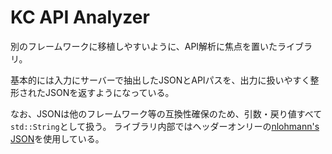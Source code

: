 # KC API Analyzer

別のフレームワークに移植しやすいように、API解析に焦点を置いたライブラリ。

基本的には入力にサーバーで抽出したJSONとAPIパスを、出力に扱いやすく整形されたJSONを返すようになっている。

なお、JSONは他のフレームワーク等の互換性確保のため、引数・戻り値すべて`std::String`として扱う。
ライブラリ内部ではヘッダーオンリーの[nlohmann's JSON](https://github.com/nlohmann/json)を使用している。

